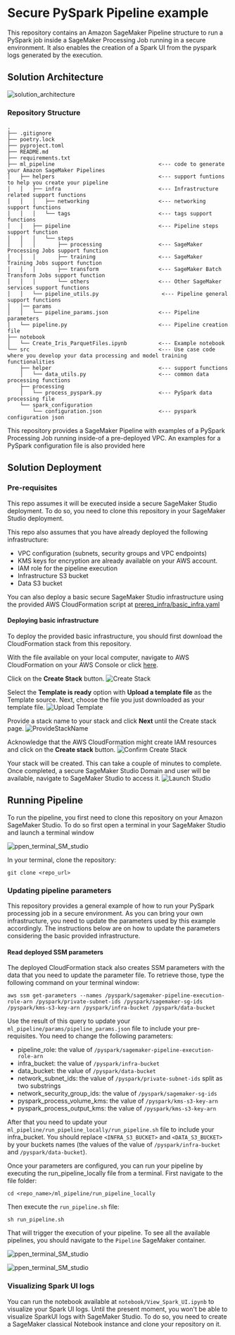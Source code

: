 # Secure PySpark Pipeline example

This repository contains an Amazon SageMaker Pipeline structure to run a 
PySpark job inside a SageMaker Processing Job running in a secure environment.
It also enables the creation of a Spark UI from the pyspark logs generated by the execution.

## Solution Architecture
![solution_architecture](img/SM_Processing.png)

### Repository Structure
```
.
├── .gitignore
├── poetry.lock
├── pyproject.toml
├── README.md
├── requirements.txt
├── ml_pipeline                                 <--- code to generate your Amazon SageMaker Pipelines
│   ├── helpers                                 <--- support funtions to help you create your pipeline
│   │   ├── infra                               <--- Infrastructure related support functions
│   │   │   ├── networking                      <--- networking support functions
│   │   │   └── tags                            <--- tags support functions
│   │   ├── pipeline                            <--- Pipeline steps support function
│   │   │   └── steps                           
│   │   │       ├── processing                  <--- SageMaker Processing Jobs support function
│   │   │       ├── training                    <--- SageMaker Training Jobs support function
│   │   │       ├── transform                   <--- SageMaker Batch Transform Jobs support function
│   │   │       └── others                      <--- Other SageMaker services support functions
│   │   └── pipeline_utils.py                    <--- Pipeline general support functions
│   │── params                                  
│   │   └── pipeline_params.json                <--- Pipeline parameters   
│   └── pipeline.py                             <--- Pipeline creation file                  
├── notebook
│   └── Create_Iris_ParquetFiles.ipynb          <--- Example notebook
└── src                                         <--- Use case code where you develop your data processing and model training functionalities
    ├── helper                                  <--- support functions
    │   └── data_utils.py                       <--- common data processing functions
    ├── processing
    │   └── process_pyspark.py                  <--- PySpark data processing file
    └── spark_configuration
        └── configuration.json                  <--- pyspark configuration json

```

This repository provides a SageMaker Pipeline with examples of a PySpark Processing Job running inside-of a pre-deployed VPC.
An examples for a PySpark configuration file is also provided here

## Solution Deployment
###  Pre-requisites
This repo assumes it will be executed inside a secure SageMaker Studio deployment. 
To do so, you need to clone this repository in your SageMaker Studio deployment.

This repo also assumes that you have already deployed the following infrastructure:
* VPC configuration (subnets, security groups and VPC endpoints)
* KMS keys for encryption are already available on your AWS account.
* IAM role for the pipeline execution
* Infrastructure S3 bucket
* Data S3 bucket

You can also deploy a basic secure SageMaker Studio infrastructure using the provided AWS CloudFormation script at [prereq_infra/basic_infra.yaml](prereq_infra/basic_infra.yaml)

#### Deploying basic infrastructure
To deploy the provided basic infrastructure, you should first download the CloudFormation stack from this repository.

With the file available on your local computer, navigate to AWS CloudFormation on your AWS Console or click [here](https://console.aws.amazon.com/cloudformation/).

Click on the **Create Stack** button. 
![Create Stack](img/AWS_CF_create_stack.png)

Select the **Template is ready** option with **Upload a template file** as the Template source.
Next, choose the file you just downloaded as your template file.
![Upload Template](img/AWS_CF_upload_template_1.png)

Provide a stack name to your stack and click **Next** until the Create stack page.
![ProvideStackName](img/AWS_CF_specify_stack_details.png)

Acknowledge that the AWS CloudFormation might create IAM resources and click on the **Create stack** button.
![Confirm Create Stack](img/AWS_CF_create_stack_confirmation.png)

Your stack will be created. This can take a couple of minutes to complete. 
Once completed, a secure SageMaker Studio Domain and user will be available, navigate to SageMaker Studio to access it.
![Launch Studio](img/SM_Studio_launch.png)


## Running Pipeline
To run the pipeline, you first need to clone this repository on your Amazon SageMaker Studio. To do so first open a terminal in your SageMaker Studio
and launch a terminal window


![ppen_terminal_SM_studio](img/SM_Studio_terminal.png)

In your terminal, clone the repository:
```
git clone <repo_url>
```

### Updating pipeline parameters
This repository provides a general example of how to run your PySpark processing job in a secure environment. 
As you can bring your own infrastructure, you need to update the parameters used by this example accordingly.
The instructions below are on how to update the parameters considering the basic provided infrastructure.

#### Read deployed SSM parameters
The deployed CloudFormation stack also creates SSM parameters with the data that you need to update the parameter file.
To retrieve those, type the following command on your terminal window:
```
aws ssm get-parameters --names /pyspark/sagemaker-pipeline-execution-role-arn /pyspark/private-subnet-ids /pyspark/sagemaker-sg-ids /pyspark/kms-s3-key-arn /pyspark/infra-bucket /pyspark/data-bucket
```

Use the result of this query to update your `ml_pipeline/params/pipeline_params.json` file
to include your pre-requisites. You need to change the following parameters:
 * pipeline_role: the value of `/pyspark/sagemaker-pipeline-execution-role-arn`
 * infra_bucket: the value of `/pyspark/infra-bucket`
 * data_bucket: the value of `/pyspark/data-bucket`
 * network_subnet_ids: the value of `/pyspark/private-subnet-ids` split as two substrings
 * network_security_group_ids: the value of `/pyspark/sagemaker-sg-ids`
 * pyspark_process_volume_kms: the value of `/pyspark/kms-s3-key-arn`
 * pyspark_process_output_kms: the value of `/pyspark/kms-s3-key-arn`

After that you need to update your `ml_pipeline/run_pipeline_locally/run_pipeline.sh` file
to include your infra_bucket. You should replace `<INFRA_S3_BUCKET>` and `<DATA_S3_BUCKET>` by your buckets names (the values of the value of `/pyspark/infra-bucket` and `/pyspark/data-bucket`).


Once your parameters are configured, you can run your pipeline by executing the run_pipeline_locally file from a terminal.
First navigate to the file folder:

```
cd <repo_name>/ml_pipeline/run_pipeline_locally
```

Then execute the ```run_pipeline.sh``` file:

```
sh run_pipeline.sh
```

That will trigger the execution of your pipeline. To see all the available pipelines, you should navigate to the ```Pipeline``` SageMaker container.

![ppen_terminal_SM_studio](img/SM_Studio_open_components.png)

![ppen_terminal_SM_studio](img/SM_Studio_open_pipelines.png)


### Visualizing Spark UI logs

You can run the notebook available at `notebook/View_Spark_UI.ipynb` to visualize your Spark UI logs.
Until the present moment, you won't be able to visualize SparkUI logs with SageMaker Studio. 
To do so, you need to create a SageMaker classical Notebook instance and clone your repository on it.